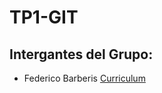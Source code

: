 # **TP1-GIT**
## Intergantes del Grupo:
* Federico Barberis [Curriculum](https://github.com/Fede-Barberis/TP1-GIT/blob/FedericoBarberis/CV_Federico_Barberis.md)